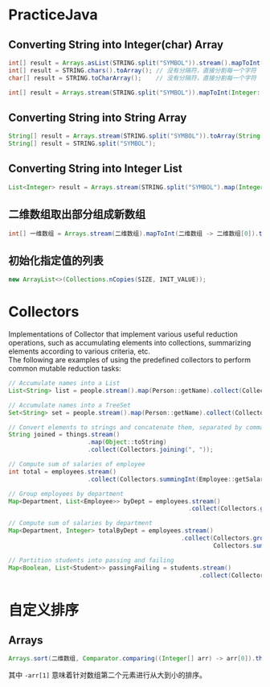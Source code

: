 # PracticeJava
## Converting String into Integer(char) Array
``` Java
int[] result = Arrays.asList(STRING.split("SYMBOL")).stream().mapToInt(Integer::parseInt).toArray();
int[] result = STRING.chars().toArray(); // 没有分隔符，直接分割每一个字符
char[] result = STRING.toCharArray();    // 没有分隔符，直接分割每一个字符
```

``` Java
int[] result = Arrays.stream(STRING.split("SYMBOL")).mapToInt(Integer::parseInt).toArray();
```

## Converting String into String Array
``` Java
String[] result = Arrays.stream(STRING.split("SYMBOL")).toArray(String[]::new);
String[] result = STRING.split("SYMBOL");
```

## Converting String into Integer List
``` Java
List<Integer> result = Arrays.stream(STRING.split("SYMBOL").map(Integer::parseInt).collect(Collectors.toList());
```


## 二维数组取出部分组成新数组
``` Java
int[] 一维数组 = Arrays.stream(二维数组).mapToInt(二维数组 -> 二维数组[0]).toArray();
```

## 初始化指定值的列表
``` Java
new ArrayList<>(Collections.nCopies(SIZE, INIT_VALUE));
```

# Collectors
Implementations of Collector that implement various useful reduction operations, such as accumulating elements into collections, summarizing elements according to various criteria, etc.  
The following are examples of using the predefined collectors to perform common mutable reduction tasks:
``` Java
// Accumulate names into a List
List<String> list = people.stream().map(Person::getName).collect(Collectors.toList());

// Accumulate names into a TreeSet
Set<String> set = people.stream().map(Person::getName).collect(Collectors.toCollection(TreeSet::new));

// Convert elements to strings and concatenate them, separated by commas
String joined = things.stream()
                      .map(Object::toString)
                      .collect(Collectors.joining(", "));

// Compute sum of salaries of employee
int total = employees.stream()
                      .collect(Collectors.summingInt(Employee::getSalary)));

// Group employees by department
Map<Department, List<Employee>> byDept = employees.stream()
                                                  .collect(Collectors.groupingBy(Employee::getDepartment));

// Compute sum of salaries by department
Map<Department, Integer> totalByDept = employees.stream()
                                                .collect(Collectors.groupingBy(Employee::getDepartment,
                                                         Collectors.summingInt(Employee::getSalary)));

// Partition students into passing and failing
Map<Boolean, List<Student>> passingFailing = students.stream()
                                                     .collect(Collectors.partitioningBy(s -> s.getGrade() >= PASS_THRESHOLD));
```

# 自定义排序
## Arrays
``` Java
Arrays.sort(二维数组, Comparator.comparing((Integer[] arr) -> arr[0]).thenComparing((Integer[] arr) -> -arr[1]));
```
其中 `-arr[1]` 意味着针对数组第二个元素进行从大到小的排序。
